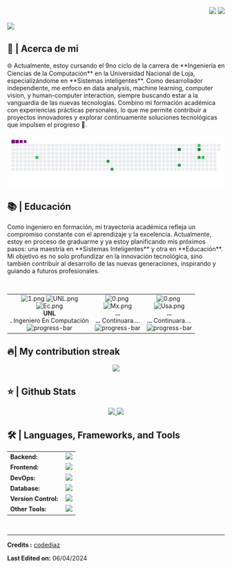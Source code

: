 <div align="right">
<a style="text-decoration: none" target="_blank"href="https://github.com/DiegoFernandoLojanTN"> 
<img src="https://visitor-badge.laobi.icu/badge?page_id=codediaz.codediaz&left_color=gray&right_color=blue&left_text=Coders%20visitors">
</a>

<a style="text-decoration: none" target="_blank" href="https://www.linkedin.com/in/diego-fernando-lojan-tenesaca-536615272/" > 
<img width="70"src="https://img.shields.io/badge/-Connect-blue?style=flat&logo=Linkedin&logoColor=white">
</a>
</div>

<br>

<img src="https://readme-typing-svg.herokuapp.com/?font=Roboto&weight=900&size=40=true&vCenter=true&width=500&height=70&duration=4000&color=B3B3B3&lines=Hola+Tonotos!+👋;+Soy+Diego+Lojan!;" />

<h2>📖 | Acerca de mi</h2> 
🌐 Actualmente, estoy cursando el 9no ciclo de la carrera de **Ingeniería en Ciencias de la Computación** en la Universidad Nacional de Loja, especializándome en **Sistemas inteligentes**. Como desarrollador independiente, me enfoco en data analysis, machine learning, computer vision, y human-computer interaction, siempre buscando estar a la vanguardia de las nuevas tecnologías. Combino mi formación académica con experiencias prácticas personales, lo que me permite contribuir a proyectos innovadores y explorar continuamente soluciones tecnológicas que impulsen el progreso 🚀.

<div align="center">
  <br>
  <img alt="Contribuciones" src="https://github.com/DiegoFernandoLojanTN/DiegoFernandoLojanTN/blob/output/github-contribution-grid-snake.gif" />
  <br/>
</div>

<h2>📚 | Educación</h2>
<p>Como ingeniero en formación, mi trayectoria académica refleja un compromiso constante con el aprendizaje y la excelencia. Actualmente, estoy en proceso de graduarme y ya estoy planificando mis próximos pasos: una maestría en **Sistemas Inteligentes** y otra en **Educación**. Mi objetivo es no solo profundizar en la innovación tecnológica, sino también contribuir al desarrollo de las nuevas generaciones, inspirando y guiando a futuros profesionales.</p><br>

<div align="center">
  <table style="margin-left: auto; margin-right: auto;">
    <tr>
      <td align="center">
        <img src="https://thumbs4.imagebam.com/b4/6b/77/MESRJT1_t.png" height="40" alt="1.png"/>
        <img src="https://thumbs4.imagebam.com/e5/2a/33/MEVFFOK_t.png" width="90" alt="UNL.png"/><br>           
        <img src="https://thumbs4.imagebam.com/d7/6e/91/MESRJ8U_t.png" height="20" alt="Ec.png"/><br>
        <strong>UNL</strong><br><strong>.</strong> Ingeniero En Computación<br>
        <img src="https://progress-bar.dev/100/" width="105" alt="progress-bar"/>
      </td>
      <td align="center">
       <img src="https://thumbs4.imagebam.com/b4/6b/77/MESRJT1_t.png" height="40" alt="0.png"/>
       <img src="" width="90" alt=""/><br>
        <img src="https://thumbs4.imagebam.com/b9/01/da/MESRJ8V_t.png" height="20" alt="Mx.png"/><br>
        <strong>...</strong><br><strong>...</strong> Continuara....<br>
        <img src="https://progress-bar.dev/30/" width="100" alt="progress-bar"/>
      </td>
      <td align="center">
       <img src="https://thumbs4.imagebam.com/b4/6b/77/MESRJT1_t.png" height="40" alt="0.png"/>
       <img src="" width="90" alt=""/><br>
        <img src="https://thumbs4.imagebam.com/c8/fe/34/MESRJ8W_t.png" height="20" alt="Usa.png"/><br>
        <strong>...</strong><br><strong>...</strong> Continuara....<br>
        <img src="https://progress-bar.dev/0/" width="105" alt="progress-bar"/>
      </td>
    </tr>
  </table>
</div>

<h2>🔥| My contribution streak</h2>
<p align="center">
  <a href="https://github.com/DenverCoder1/github-readme-streak-stats">
    <img src="https://github-readme-streak-stats.herokuapp.com/?user=codediaz#version3"/>
  </a>
</p>

<h2>⭐ | Github Stats </h2>

<div align="center">
<a href="https://github.com/codediaz">
<img height="180em" src="https://github-readme-stats.vercel.app/api?username=codediaz&show_icons=true&theme=default&include_all_commits=true&count_private=true"/>
<img height="180em" src="https://github-readme-stats.vercel.app/api/top-langs/?username=codediaz&layout=compact&langs_count=7&theme=default"/></a>
</div>

<h2>🛠️ | Languages, Frameworks, and Tools </h2>
<table>
    <tr>
        <td style="font-weight: bold; padding-right: 10px; vertical-align: center; border: none;">Backend:</td>
        <td><img height="40" src="https://skillicons.dev/icons?i=nodejs,express,python,anaconda,opencv,java,php,laravel,cs,net,spring,go"/></td>
    </tr>
    <tr>
        <td style="font-weight: bold; padding-right: 10px; vertical-align: center;">Frontend:</td>
        <td><img height="40" src="https://skillicons.dev/icons?i=react,nextjs,mui,bootstrap,html,css,js,ts,angular,vue,vuetify"/></td>
    </tr>
    <tr>
        <td style="font-weight: bold; padding-right: 10px; vertical-align: center; border: none;">DevOps:</td>
        <td><img height="40" src="https://skillicons.dev/icons?i=docker,jenkins,githubactions,gcp,aws,prometheus,terraform,azure,kubernetes"/></td>
    </tr>
    <tr>
        <td style="font-weight: bold; padding-right: 10px; vertical-align: center; border: none;">Database:</td>
        <td><img height="40" src="https://skillicons.dev/icons?i=mysql,postgresql,firebase,graphql,mongodb,redis,elasticsearch"/></td>
    </tr>
    <tr>
        <td style="font-weight: bold; padding-right: 10px; vertical-align: center; border: none;">Version Control:</td>
        <td><img height="40" src="https://skillicons.dev/icons?i=github,gitlab,bitbucket"/></td>
    </tr>
    <tr>
        <td style="font-weight: bold; padding-right: 10px; vertical-align: center; border: none;">Other Tools:</td>
        <td><img height="40" src="https://skillicons.dev/icons?i=rabbitmq,grafana"/></td>
    </tr>
</table>
<br>

------
**Credits :** [codediaz](https://github.com/codediaz)

**Last Edited on:** 06/04/2024
